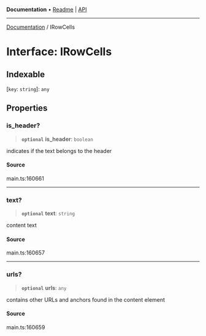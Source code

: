 **Documentation** • [Readme](../README.md) \| [API](../globals.md)

***

[Documentation](../README.md) / IRowCells

# Interface: IRowCells

## Indexable

 \[`key`: `string`\]: `any`

## Properties

### is\_header?

> **`optional`** **is\_header**: `boolean`

indicates if the text belongs to the header

#### Source

main.ts:160661

***

### text?

> **`optional`** **text**: `string`

content text

#### Source

main.ts:160657

***

### urls?

> **`optional`** **urls**: `any`

contains other URLs and anchors found in the content element

#### Source

main.ts:160659
